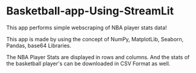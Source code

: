 # Basketball-app-Using-StreamLit
This app performs simple webscraping of NBA player stats data!


This app is made by using the concept of NumPy, MatplotLib, Seaborn, Pandas, base64 Libraries.

The NBA Player Stats are displayed in rows and columns. And the stats of the basketball player's can be downloaded in CSV Format as well.
